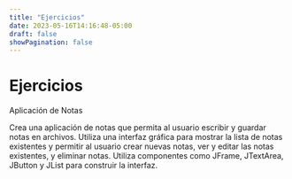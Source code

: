 ```yaml
---
title: "Ejercicios"
date: 2023-05-16T14:16:48-05:00
draft: false
showPagination: false
---
```


# Ejercicios

Aplicación de Notas

Crea una aplicación de notas que permita al usuario escribir y guardar notas en archivos. Utiliza una interfaz gráfica para mostrar la lista de notas existentes y permitir al usuario crear nuevas notas, ver y editar las notas existentes, y eliminar notas. Utiliza componentes como JFrame, JTextArea, JButton y JList para construir la interfaz.